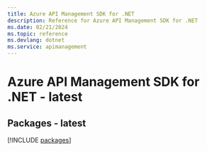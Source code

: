 ```yaml
---
title: Azure API Management SDK for .NET
description: Reference for Azure API Management SDK for .NET
ms.date: 02/21/2024
ms.topic: reference
ms.devlang: dotnet
ms.service: apimanagement
---
```

# Azure API Management SDK for .NET - latest
## Packages - latest
[!INCLUDE [packages](api-management-index.md)]